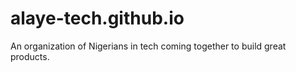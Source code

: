 # alaye-tech.github.io
An organization of Nigerians in tech coming together to build great products.
